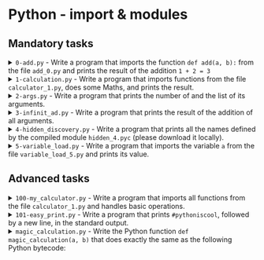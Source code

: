 # Python - import & modules


## Mandatory tasks
<details>
 <summary> <code>0-add.py</code> - Write a program that imports the function <code>def add(a, b):</code> from the file <code>add_0.py</code> and prints the result of the addition <code>1 + 2 = 3</code></summary>
 <ul>
  <li>You have to use <code>print</code> function with string format to display integers</li>
  <li>You have to assign:</li>
  <ul>
   <li>the value <code>1</code> to a variable called <code>a</code></li>
   <li>the value <code>2</code> to a variable called <code>b</code></li>
  </ul>
  <li>and use those two variables as arguments when calling the functions <code>add</code> and <code>print</code></li>
  <li><code>a</code> and <code>b</code> must be defined in 2 different lines: <code>a = 1</code> and another <code>b = 2</code></li>
  <li>Your program should print: <code>&lt;a value&gt; + &lt;b value&gt; = &lt;add(a, b) value&gt;</code> followed with a new line</li>
  <li>You can only use the word <code>add_0</code> once in your code</li>
  <li>You are not allowed to use <code>*</code> for importing or <code>__import__</code></li>
  <li>Your code should not be executed when imported - by using <code>__import__</code>, like the example below</li>
 </ul>
</details>

<details>
 <summary> <code>1-calculation.py</code> - Write a program that imports functions from the file <code>calculator_1.py</code>, does some Maths, and prints the result.</summary>
 <ul>
  <li>Do not use the function <code>print</code> (with string format to display integers) more than 4 times</li>
  <li>You have to define:</li>
  <ul>
   <li>the value <code>10</code> to a variable <code>a</code></li>
   <li>the value <code>5</code> to a variable <code>b</code></li>
  </ul>
  <li>and use those two variables only, as arguments when calling functions (including <code>print</code>)</li>
  <li><code>a</code> and <code>b</code> must be defined in 2 different lines: <code>a = 10</code> and another <code>b = 5</code></li>
  <li>Your program should call each of the imported functions. See example below for format</li>
  <li>the word <code>calculator_1</code> should be used only once in your file</li>
  <li>You are not allowed to use <code>*</code> for importing or <code>__import__</code></li>
  <li>Your code should not be executed when imported</li>
 </ul>
</details>

<details>
 <summary> <code>2-args.py</code> - Write a program that prints the number of and the list of its arguments.</summary>
 <ul>
  <li>The output should be:</li>
  <ul>
   <li>Number of argument(s) followed by <code>argument</code> (if number is one) or <code>arguments</code> (otherwise), followed by</li>
   <li>: (or . if no arguments were passed) followed by</li>
   <li>a new line, followed by (if at least one argument),</li>
   <li>one line per argument:</li>
   <ul>
    <li>the position of the argument (starting at 1) followed by <code>:</code>, followed by the argument value and a new line</li>
   </ul>
  </ul>
  <li>Your code should not be executed when imported</li>
  <li>The number of elements of <code>argv</code> can be retrieved by using: <code>len(argv)</code></li>
  <li>You do not have to fully understand lists yet, but imagine that <code>argv</code> can be used just like a C array: you can use an index to walk through it. There are other ways (which will be preferred for future project tasks), if you know them you can use them.</li>
 </ul>
</details>

<details>
 <summary> <code>3-infinit_ad.py</code> - Write a program that prints the result of the addition of all arguments.</summary>
 <ul>
  <li>The output should be the result of the addition of all arguments, followed by a new line</li>
  <li>You can cast arguments into integers by using <code>int()</code> (you can assume that all arguments can be casted into integers)</li>
  <li>Your code should not be executed when imported</li>
 </ul>
</details>

<details>
 <summary> <code>4-hidden_discovery.py</code> - Write a program that prints all the names defined by the compiled module <code>hidden_4.pyc</code> (please download it locally).</summary>
 <ul>
  <li>You should print one name per line, in alpha order</li>
  <li>You should print only names that do not start with <code>__</code></li>
  <li>Your code should not be executed when imported</li>
  <li>Make sure you are running your code in Python 3.8.x (<code>hidden_4.pyc</code> has been compiled with this version)</li>
 </ul>
 <p>Download <code>hidden_4.pyc</code> from: <a href="https://github.com/alx-tools/0x02.py/raw/master/hidden_4.pyc">hidden_4.pyc</a></p>
</details>

<details>
 <summary> <code>5-variable_load.py</code> - Write a program that imports the variable <code>a</code> from the file <code>variable_load_5.py</code> and prints its value.</summary>
 <ul>
  <li>You are not allowed to use <code>*</code> for importing or <code>__import__</code></li>
  <li>Your code should not be executed when imported</li>
 </ul>
</details>


## Advanced tasks
<details>
 <summary> <code>100-my_calculator.py</code> - Write a program that imports all functions from the file <code>calculator_1.py</code> and handles basic operations.</summary>
 <ul>
  <li>Usage: <code>./100-my_calculator.py a operator b</code></li>
  <li>If the number of arguments is not 3, your program has to:</li>
  <ul>
   <li>print <code>Usage: ./100-my_calculator.py &lt;a&gt; &lt;operator&gt; &lt;b&gt;</code> followed with a new line</li>
   <li>exit with the value 1</li>
  </ul>
  <li>operator can be:</li>
  <ul>
   <li><code>+</code> for addition</li>
   <li><code>-</code> for subtraction</li>
   <li><code>*</code> for multiplication</li>
   <li><code>/</code> for division</li>
  </ul>
  <li>If the operator is not one of the above:</li>
  <ul>
   <li>print <code>Unknown operator. Available operators: +, -, * and /</code> followed with a new line</li>
   <li>exit with the value 1</li>
  </ul>
  <li>You can cast <code>a</code> and <code>b</code> into integers by using <code>int()</code> (you can assume that all arguments will be castable into integers)</li>
  <li>The result should be printed like this: <code>&lt;a&gt; &lt;operator&gt; &lt;b&gt; = &lt;result&gt;</code>, followed by a new line</li>
  <li>You are not allowed to use <code>*</code> for importing or <code>__import__</code></li>
  <li>Your code should not be executed when imported</li>
 </ul>
</details>

<details>
 <summary> <code>101-easy_print.py</code> - Write a program that prints <code>#pythoniscool</code>, followed by a new line, in the standard output.</summary>
 <ul>
  <li>Your program should be maximum 2 lines long</li>
  <li>You are not allowed to use <code>print</code> or <code>eval</code> or <code>open</code> or <code>import sys</code> in your file <code>101-easy_print.py</code></li>
 </ul>
</details>

<details>
 <summary> <code>magic_calculation.py</code> - Write the Python function <code>def magic_calculation(a, b)</code> that does exactly the same as the following Python bytecode:</summary>
 <code style="background-color: red">
   
     3          0 LOAD_CONST              1 (0)
                3 LOAD_CONST               2 (('add', 'sub'))
                6 IMPORT_NAME              0 (magic_calculation_102)
                9 IMPORT_FROM              1 (add)
               12 STORE_FAST               2 (add)
               15 IMPORT_FROM              2 (sub)
               18 STORE_FAST               3 (sub)
               21 POP_TOP

    4          22 LOAD_FAST                0 (a)
               25 LOAD_FAST                1 (b)
               28 COMPARE_OP               0 (&lt;)
               31 POP_JUMP_IF_FALSE       94

    5          34 LOAD_FAST                2 (add)
               37 LOAD_FAST                0 (a)
               40 LOAD_FAST                1 (b)
               43 CALL_FUNCTION            2 (2 positional, 0 keyword pair)
               46 STORE_FAST               4 (c)

    6          49 SETUP_LOOP               38 (to 90)
               52 LOAD_GLOBAL              3 (range)
               55 LOAD_CONST               3 (4)
               58 LOAD_CONST               4 (6)
               61 CALL_FUNCTION            2 (2 positional, 0 keyword pair)
               64 GET_ITER
               65 FOR_ITER                 21 (to 89)
               68 STORE_FAST               5 (i)

    7          71 LOAD_FAST                2 (add)
               74 LOAD_FAST                4 (c)
               77 LOAD_FAST                5 (i)
               80 CALL_FUNCTION            2 (2 positional, 0 keyword pair)
               83 STORE_FAST               4 (c)
               86 JUMP_ABSOLUTE           65
               9 POP_BLOCK

    8          90 LOAD_FAST                4 (c)
               93 RETURN_VALUE
               
    10         94 LOAD_FAST                3 (sub)
               97 LOAD_FAST                0 (a)
              100 LOAD_FAST                1 (b)
              103 CALL_FUNCTION            2 (2 positional, 0 keyword pair)
              106 RETURN_VALUE
              107 LOAD_CONST               0 (None)
              110 RETURN_VALUE
          
 </code>
 
 <p>Tip: <a href="https://intranet.alxswe.com/rltoken/FMdg7W8NKJZKRuFGG8mzmg">Python bytecode</a></p>
</details>

